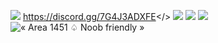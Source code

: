 ![](https://github.com/Powerforce00/Area1451/assets/145535983/645fc953-8a4f-409e-b3d8-8893045355a8)
<a id="Join Discord!!">https://discord.gg/7G4J3ADXFE</>
![](https://github.com/Powerforce00/Area1451/assets/145535983/dba21181-5efd-4302-bd32-7340c0ffd3d0)
![](https://github.com/Powerforce00/Area1451/assets/145535983/f211c31c-85c1-4169-9b79-f4e8ea2f100a)
![](https://github.com/Powerforce00/Area1451/assets/145535983/b2ac747f-25c3-4c74-93fb-b5df0a3b60aa)
![« Area 1451 ♤ Noob friendly »](https://github.com/Powerforce00/Area1451/assets/145535983/3c23c9d9-cd50-47e1-a020-ff51cdd9eb4d)


